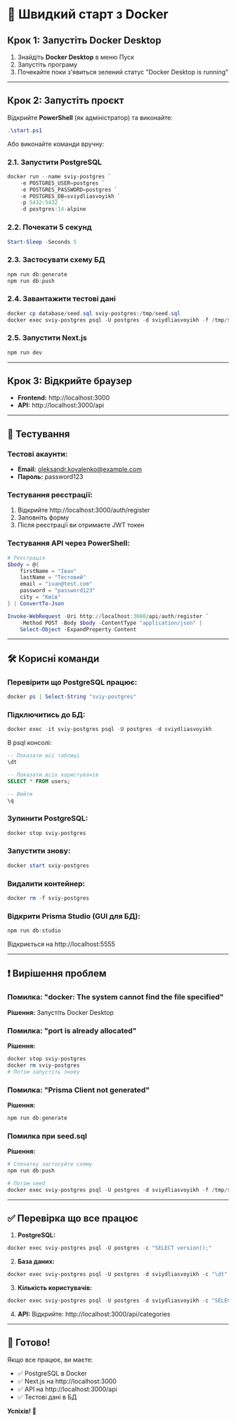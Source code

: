 # 🐳 Швидкий старт з Docker

## Крок 1: Запустіть Docker Desktop

1. Знайдіть **Docker Desktop** в меню Пуск
2. Запустіть програму
3. Почекайте поки з'явиться зелений статус "Docker Desktop is running"

---

## Крок 2: Запустіть проєкт

Відкрийте **PowerShell** (як адміністратор) та виконайте:

```powershell
.\start.ps1
```

Або виконайте команди вручну:

### 2.1. Запустити PostgreSQL
```powershell
docker run --name sviy-postgres `
    -e POSTGRES_USER=postgres `
    -e POSTGRES_PASSWORD=postgres `
    -e POSTGRES_DB=sviydliasvoyikh `
    -p 5432:5432 `
    -d postgres:14-alpine
```

### 2.2. Почекати 5 секунд
```powershell
Start-Sleep -Seconds 5
```

### 2.3. Застосувати схему БД
```powershell
npm run db:generate
npm run db:push
```

### 2.4. Завантажити тестові дані
```powershell
docker cp database/seed.sql sviy-postgres:/tmp/seed.sql
docker exec sviy-postgres psql -U postgres -d sviydliasvoyikh -f /tmp/seed.sql
```

### 2.5. Запустити Next.js
```powershell
npm run dev
```

---

## Крок 3: Відкрийте браузер

- **Frontend:** http://localhost:3000
- **API:** http://localhost:3000/api

---

## 🧪 Тестування

### Тестові акаунти:
- **Email:** oleksandr.kovalenko@example.com
- **Пароль:** password123

### Тестування реєстрації:
1. Відкрийте http://localhost:3000/auth/register
2. Заповніть форму
3. Після реєстрації ви отримаєте JWT токен

### Тестування API через PowerShell:
```powershell
# Реєстрація
$body = @{
    firstName = "Іван"
    lastName = "Тестовий"
    email = "ivan@test.com"
    password = "password123"
    city = "Київ"
} | ConvertTo-Json

Invoke-WebRequest -Uri http://localhost:3000/api/auth/register `
    -Method POST -Body $body -ContentType "application/json" | 
    Select-Object -ExpandProperty Content
```

---

## 🛠️ Корисні команди

### Перевірити що PostgreSQL працює:
```powershell
docker ps | Select-String "sviy-postgres"
```

### Підключитись до БД:
```powershell
docker exec -it sviy-postgres psql -U postgres -d sviydliasvoyikh
```

В psql консолі:
```sql
-- Показати всі таблиці
\dt

-- Показати всіх користувачів
SELECT * FROM users;

-- Вийти
\q
```

### Зупинити PostgreSQL:
```powershell
docker stop sviy-postgres
```

### Запустити знову:
```powershell
docker start sviy-postgres
```

### Видалити контейнер:
```powershell
docker rm -f sviy-postgres
```

### Відкрити Prisma Studio (GUI для БД):
```powershell
npm run db:studio
```
Відкриється на http://localhost:5555

---

## ❗ Вирішення проблем

### Помилка: "docker: The system cannot find the file specified"
**Рішення:** Запустіть Docker Desktop

### Помилка: "port is already allocated"
**Рішення:**
```powershell
docker stop sviy-postgres
docker rm sviy-postgres
# Потім запустіть знову
```

### Помилка: "Prisma Client not generated"
**Рішення:**
```powershell
npm run db:generate
```

### Помилка при seed.sql
**Рішення:**
```powershell
# Спочатку застосуйте схему
npm run db:push

# Потім seed
docker exec sviy-postgres psql -U postgres -d sviydliasvoyikh -f /tmp/seed.sql
```

---

## ✅ Перевірка що все працює

1. **PostgreSQL:**
```powershell
docker exec sviy-postgres psql -U postgres -c "SELECT version();"
```

2. **База даних:**
```powershell
docker exec sviy-postgres psql -U postgres -d sviydliasvoyikh -c "\dt"
```

3. **Кількість користувачів:**
```powershell
docker exec sviy-postgres psql -U postgres -d sviydliasvoyikh -c "SELECT COUNT(*) FROM users;"
```

4. **API:**
Відкрийте: http://localhost:3000/api/categories

---

## 🎯 Готово!

Якщо все працює, ви маєте:
- ✅ PostgreSQL в Docker
- ✅ Next.js на http://localhost:3000
- ✅ API на http://localhost:3000/api
- ✅ Тестові дані в БД

**Успіхів! 🚀**
